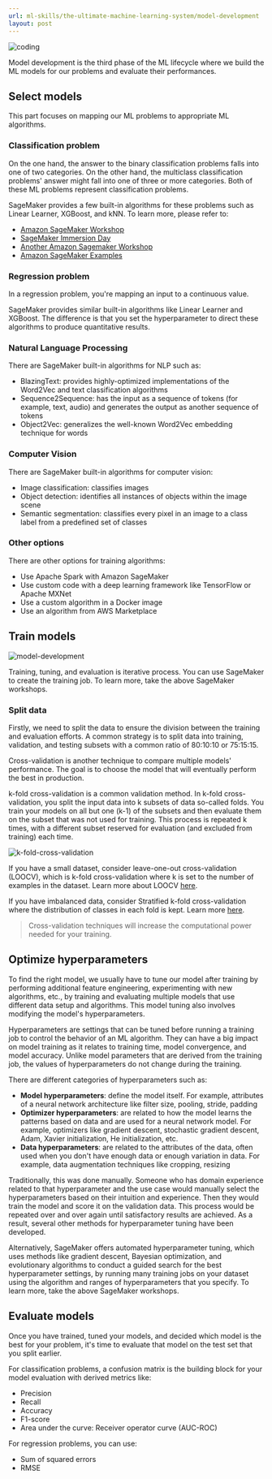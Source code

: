 ```yaml
---
url: ml-skills/the-ultimate-machine-learning-system/model-development
layout: post
---
```


![coding][coding]

Model development is the third phase of the ML lifecycle where we build the ML models for our problems and evaluate their performances.

<toc>

## Select models

This part focuses on mapping our ML problems to appropriate ML algorithms.

### Classification problem

On the one hand, the answer to the binary classification problems falls into one of two categories. On the other hand, the multiclass classification problems' answer might fall into one of three or more categories. Both of these ML problems represent classification problems.

SageMaker provides a few built-in algorithms for these problems such as Linear Learner, XGBoost, and kNN. To learn more, please refer to:

- [Amazon SageMaker Workshop](https://sagemaker-workshop.com/)
- [SageMaker Immersion Day](https://catalog.us-east-1.prod.workshops.aws/v2/workshops/63069e26-921c-4ce1-9cc7-dd882ff62575/en-US/)
- [Another Amazon Sagemaker Workshop](https://www.sagemakerworkshop.com/)
- [Amazon SageMaker Examples](https://github.com/aws/amazon-sagemaker-examples)

### Regression problem

In a regression problem, you're mapping an input to a continuous value.

SageMaker provides similar built-in algorithms like Linear Learner and XGBoost. The difference is that you set the hyperparameter to direct these algorithms to produce quantitative results.

### Natural Language Processing

There are SageMaker built-in algorithms for NLP such as:

- BlazingText: provides highly-optimized implementations of the Word2Vec and text classification algorithms
- Sequence2Sequence: has the input as a sequence of tokens (for example, text, audio) and generates the output as another sequence of tokens
- Object2Vec: generalizes the well-known Word2Vec embedding technique for words

### Computer Vision

There are SageMaker built-in algorithms for computer vision:

- Image classification: classifies images
- Object detection: identifies all instances of objects within the image scene
- Semantic segmentation: classifies every pixel in an image to a class label from a predefined set of classes

### Other options

There are other options for training algorithms:

- Use Apache Spark with Amazon SageMaker
- Use custom code with a deep learning framework like TensorFlow or Apache MXNet
- Use a custom algorithm in a Docker image
- Use an algorithm from AWS Marketplace

## Train models

![model-development][model-development]

Training, tuning, and evaluation is iterative process. You can use SageMaker to create the training job. To learn more, take the above SageMaker workshops.

### Split data

Firstly, we need to split the data to ensure the division between the training and evaluation efforts. A common strategy is to split data into training, validation, and testing subsets with a common ratio of 80:10:10 or 75:15:15.

Cross-validation is another technique to compare multiple models' performance. The goal is to choose the model that will eventually perform the best in production.

k-fold cross-validation is a common validation method. In k-fold cross-validation, you split the input data into k subsets of data so-called folds. You train your models on all but one (k-1) of the subsets and then evaluate them on the subset that was not used for training. This process is repeated k times, with a different subset reserved for evaluation (and excluded from training) each time.

![k-fold-cross-validation][k-fold-cross-validation]

If you have a small dataset, consider leave-one-out cross-validation (LOOCV), which is k-fold cross-validation where k is set to the number of examples in the dataset. Learn more about LOOCV [here](https://machinelearningmastery.com/loocv-for-evaluating-machine-learning-algorithms/).

If you have imbalanced data, consider Stratified k-fold cross-validation where the distribution of classes in each fold is kept. Learn more [here](https://machinelearningmastery.com/cross-validation-for-imbalanced-classification/).

> Cross-validation techniques will increase the computational power needed for your training.

## Optimize hyperparameters

To find the right model, we usually have to tune our model after training by performing additional feature engineering, experimenting with new algorithms, etc., by training and evaluating multiple models that use different data setup and algorithms. This model tuning also involves modifying the model's hyperparameters.

Hyperparameters are settings that can be tuned before running a training job to control the behavior of an ML algorithm. They can have a big impact on model training as it relates to training time, model convergence, and model accuracy. Unlike model parameters that are derived from the training job, the values of hyperparameters do not change during the training.

There are different categories of hyperparameters such as:

- **Model hyperparameters**: define the model itself. For example, attributes of a neural network architecture like filter size, pooling, stride, padding
- **Optimizer hyperparameters**: are related to how the model learns the patterns based on data and are used for a neural network model. For example, optimizers like gradient descent, stochastic gradient descent, Adam, Xavier initialization, He initialization, etc.
- **Data hyperparameters**: are related to the attributes of the data, often used when you don't have enough data or enough variation in data. For example, data augmentation techniques like cropping, resizing

Traditionally, this was done manually. Someone who has domain experience related to that hyperparameter and the use case would manually select the hyperparameters based on their intuition and experience. Then they would train the model and score it on the validation data. This process would be repeated over and over again until satisfactory results are achieved. As a result, several other methods for hyperparameter tuning have been developed.

Alternatively, SageMaker offers automated hyperparameter tuning, which uses methods like gradient descent, Bayesian optimization, and evolutionary algorithms to conduct a guided search for the best hyperparameter settings, by running many training jobs on your dataset using the algorithm and ranges of hyperparameters that you specify. To learn more, take the above SageMaker workshops.

## Evaluate models

Once you have trained, tuned your models, and decided which model is the best for your problem, it's time to evaluate that model on the test set that you split earlier.

For classification problems, a confusion matrix is the building block for your model evaluation with derived metrics like:

- Precision
- Recall
- Accuracy
- F1-score
- Area under the curve: Receiver operator curve (AUC-ROC)

For regression problems, you can use:

- Sum of squared errors
- RMSE

<!-- MARKDOWN LINKS & IMAGES -->

[coding]: /assets/images/ml-skills/the-ultimate-machine-learning-system/model-development/coding.jpg
[model-development]: /assets/images/ml-skills/the-ultimate-machine-learning-system/model-development/model-development.png
[k-fold-cross-validation]: /assets/images/ml-skills/the-ultimate-machine-learning-system/model-development/k-fold-cross-validation.png
